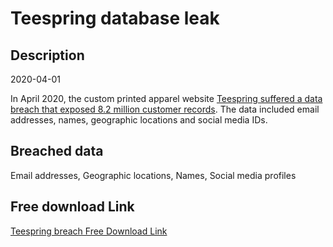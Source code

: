 # Teespring database leak

## Description

2020-04-01

In April 2020, the custom printed apparel website <a href="https://www.zdnet.com/article/hacker-leaks-data-of-millions-of-teespring-users/" target="_blank" rel="noopener">Teespring suffered a data breach that exposed 8.2 million customer records</a>. The data included email addresses, names, geographic locations and social media IDs.

## Breached data

Email addresses, Geographic locations, Names, Social media profiles

## Free download Link

[Teespring breach Free Download Link](https://link-to.net/1229997/835.7620618149223/dynamic/?r=aHR0cHM6Ly93d3cubWVkaWFmaXJlLmNvbS92aWV3L05vU0dYdjdzeFNsU01PRC90ZWVzcHJpbmcuY29tL2ZpbGU=)